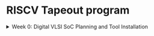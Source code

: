 # RISCV Tapeout program

<details>

&nbsp;	<summary> Week 0:  Digital VLSI SoC Planning and Tool Installation </summary>

## Week 0: Digital VLSI SoC Planning and Tool Installation

### Getting started with Digital VLSI SOC Design and Planning:

A chip is designed with a goal of running any specific application. The application that we want to perform in our chip is first coded in a programming language like C.

Steps in Chip modelling:

1. **GCC:** In the first step we want to ensure that the application is correct by construction with the GCC compiler. 
    In this step we compile the C code in GCC and measure the output/response of the code/application (O0).

2. **Specification modelling:** In this step we model the specification of the chip in a C environment and test its output with the GCC compiled code. The response/output of this steps(O1) must match with the GCC compiled code using a C language testbench.

3. **RTL Architecture:** After specs of chip are finalized a soft copy of hardware language is written which is an abstract version of hardware language like Verilog. This is an intermediate level between HDL and C model. The architecture is tested using same testbench in C language and its output(O2) is matched with C model of previous step.

4. **SoC design flow:** Now the design is divided into Processor and Peripherals/IPs.  
    i. For Processor gate level netlist is created and full PD flow is done for it.  
   ii. Peripherals/IPs are like blocks that can be used multiple times. We have Macros that are digital IPs that can be synthesized and Analog IPs which interact with analog signals of outside world and are designed using mosfet transistors for that we need functional RTL as synthesis is not required.

Then all these components of the design are integrated together with GPIOs for designing the hardware.

The output of the SoC is then measured(O3) and compared with RTL architecture for testing.



IMAGE HERE



5. **Physical Design Flow**: The integrated SoC is now converted to logic gates and the gates are planned on a physical die. It includes Floowplanning, Placement, CTS, Routing.

After Physical design we generate GDSII file (graphical data stream information interchange) it contains information about the layers that are required for fabrication.

On the GDSII we check DRC to check if it can be manufacture and LVS to check it functions as per the SoC . After these checks are passed we send the GDSII to fabrication which is called as **tapeout**,

After fabrication we get the chips back from foundry which is called **tapein**, the chip is then used for package and the output of the chip(O4) is measured at board level which is again compared with SoC output.



IMAGE HERE

IMAGE HERE



### Tool Installation:

**Yosys**

Command used



`$ sudo apt-get update

$ git clone https://github.com/YosysHQ/yosys.git

$ cd yosys

$ sudo apt install make (If make is not installed please install it)

$ sudo apt-get install build-essential clang bison flex \\

libreadline-dev gawk tcl-dev libffi-dev git \\

graphviz xdot pkg-config python3 libboost-system-dev \\

libboost-python-dev libboost-filesystem-dev zlib1g-dev

$ make config-gcc

$ make

$ sudo make install`



IMAGE HERE



**Iverilog**

Command Used



`$ sudo apt-get update

$ sudo apt-get install iverilog`



IMAGE HERE



**gtkwave**

Command Used



`$ sudo apt-get update

$ sudo apt-get install iverilog`



IMAGE HERE

</details>


